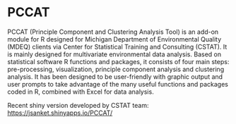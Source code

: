 # PCCAT
PCCAT (Principle Component and Clustering Analysis Tool) is an add-on module for R designed for Michigan Department of Environmental Quality (MDEQ) clients via Center for Statistical Training and Consulting (CSTAT). It is mainly designed for multivariate environmental data analysis. Based on statistical software R functions and packages, it consists of four main steps: pre-processing, visualization, principle component analysis and clustering analysis. It has been designed to be user-friendly with graphic output and user prompts to take advantage of the many useful functions and packages coded in R, combined with Excel for data analysis.

Recent shiny version developed by CSTAT team: https://jsanket.shinyapps.io/PCCAT/
